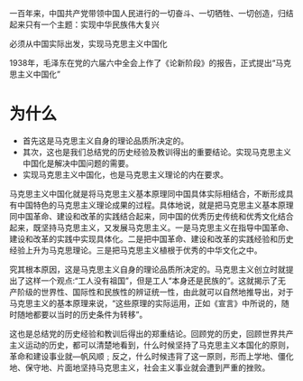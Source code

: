 一百年来，中国共产党带领中国人民进行的一切奋斗、一切牺牲、一切创造，归结起来只有一个主题：实现中华民族伟大复兴

必须从中国实际出发，实现马克思主义中国化

1938年，毛泽东在党的六届六中全会上作了《论新阶段》的报告，正式提出“马克思主义中国化”

# 为什么

* 首先这是马克思主义自身的理论品质所决定的。
* 其次，这也是我们总结党的历史经验及教训得出的重要结论。实现马克思主义中国化是解决中国问题的需要。
* 实现马克思主义中国化，也是马克思主义理论的内在要求。


马克思主义中国化就是将马克思主义基本原理同中国具体实际相结合，不断形成具有中国特色的马克思主义理论成果的过程。具体地说，就是把马克思主义基本原理同中国革命、建设和改革的实践结合起来，同中国的优秀历史传统和优秀文化结合起来，既坚持马克思主义，又发展马克思主义。一是马克思主义在指导中国革命、建设和改革的实践中实现具体化。二是把中国革命、建设和改革的实践经验和历史经验上升为马克思理论。三是把马克思主义植根于优秀的中华文化之中。

究其根本原因，这是马克思主义自身的理论品质所决定的。马克思主义创立时就提出了这样一个观点:“工人没有祖国”，但是工人“本身还是民族的”。这就揭示了无产阶级的世界性、国际性和民族性的辨证统一性，由此就可以自然地推导出，对于马克思主义的基本原理来说，“这些原理的实际运用，正如《宣言》中所说的，随时随地都要以当时的历史条件为转移”。

这也是总结党的历史经验和教训后得出的郑重结论。回顾党的历史，回顾世界共产主义运动的历史，都可以清楚地看到，什么时候坚持了马克思主义本国化的原则，革命和建设事业就—帆风顺﹔反之，什么时候违背了这一原则，形而上学地、僵化地、保守地、片面地坚持马克思主义，社会主义事业就会遭到严重的挫败。